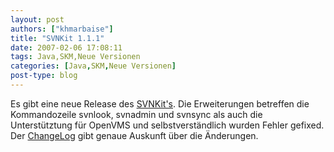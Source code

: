```yaml
---
layout: post
authors: ["khmarbaise"]
title: "SVNKit 1.1.1"
date: 2007-02-06 17:08:11
tags: Java,SKM,Neue Versionen
categories: [Java,SKM,Neue Versionen]
post-type: blog
---
```

Es gibt eine neue Release des <a href="http://www.svnkit.com"  title="SVNKit">SVNKit's</a>. Die Erweiterungen betreffen die Kommandozeile svnlook, svnadmin und svnsync als auch die Unterstütztung für OpenVMS und selbstverständlich wurden Fehler gefixed. Der <a href="http://svn.svnkit.com/repos/svnkit/tags/1.1.1/changelog.txt"  title="ChangeLog">ChangeLog</a> gibt genaue Auskunft über die Änderungen.
